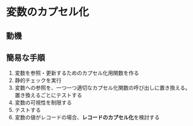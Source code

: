 # 変数のカプセル化

## 動機

## 簡易な手順
1. 変数を参照・更新するためのカプセル化用関数を作る
2. 静的チェックを実行
3. 変数への参照を、一つ一つ適切なカプセル化関数の呼び出しに置き換える。置き換えるごとにテストする
4. 変数の可視性を制限する
5. テストする
6. 変数の値がレコードの場合、**レコードのカプセル化**を検討する